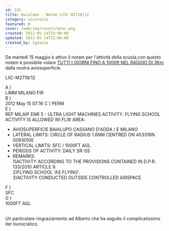 ```yaml
---
id: 131
title: Baialupo - Notam LIIC M2719/12
category: sicurezza
featured: 0
cover: /web/img/covers/enac.png
created: 2012-05-14T23:00:00
updated: 2012-05-14T23:00:00
created_by: Ignazio
---
```


Da martedì 15 maggio è attivo il notam per l'attività della scuola,con questo notam è possibile volare <u>TUTTI I GIORNI FINO A 1000ft NEL RAGGIO DI 3Km</u> dalla nostra aviosuperficie.

LIIC-M2719/12

<div class="grid grid-cols-[auto,1fr]">
<div class="mr-2    ">A )</div>
<div>LIMM MILANO FIR</div>
<div class="mr-2    ">B )</div>
<div>2012 May 15 07:16 <span class="pl-4">C )</span> PERM</div>
<div class="mr-2    ">E )</div>
<div>
REF MILAIP ENR 5 - ULTRA LIGHT MACHINES ACTIVITY.
   FLYING SCHOOL ACTIVITY IS ALLOWED WI FLW AREA:

- AVIOSUPERFICIE BAIALUPO CASSANO D'ADDA / E MILANO
- LATERAL LIMITS: CIRCLE OF RADIUS 1.6NM CENTRED ON 453316N 0093010E
- VERTICAL LIMITS: SFC / 1000FT AGL
- PERIODS OF ACTIVITY: DAILY SR-SS
- REMARKS:<br>
<span class="pr-2">1)</span>ACTIVITY ACCORDING TO THE PROVISIONS CONTAINED IN D.P.R. 133/2010 ARTICLE 9.<br>
<span class="pr-2">2)</span>FLYING SCHOOL 'AS FLYING'.<br>
<span class="pr-2">3)</span>ACTIVITY CONDUCTED OUTSIDE CONTROLLED AIRSPACE
</div>
<div class="mr-2    ">F )</div>
<div>SFC</div>
<div class="mr-2    ">G )</div>
<div>1000FT AGL</div>
</div>
<br>

Un particolare ringraziamento ad Alberto che ha seguito il complicatissimo iter burocratico.
